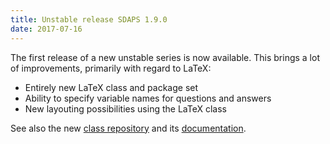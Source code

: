 ```yaml
---
title: Unstable release SDAPS 1.9.0
date: 2017-07-16
---
```

The first release of a new unstable series is now available. This brings a
lot of improvements, primarily with regard to LaTeX:
<!--more-->

* Entirely new LaTeX class and package set
* Ability to specify variable names for questions and answers
* New layouting possibilities using the LaTeX class

See also the new [class repository](https://github.com/sdaps/sdaps-class/)
and its [documentation](/documentation/latex).
